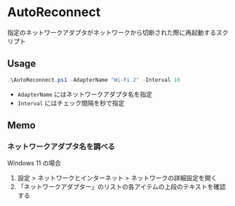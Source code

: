 # AutoReconnect

指定のネットワークアダプタがネットワークから切断された際に再起動するスクリプト

## Usage

```powershell
.\AutoReconnect.ps1 -AdapterName "Wi-Fi 2" -Interval 10
```

- `AdapterName` にはネットワークアダプタ名を指定
- `Interval` にはチェック間隔を秒で指定

## Memo

### ネットワークアダプタ名を調べる

Windows 11 の場合

1. 設定 > ネットワークとインターネット > ネットワークの詳細設定を開く
1. 「ネットワークアダプター」のリストの各アイテムの上段のテキストを確認する
